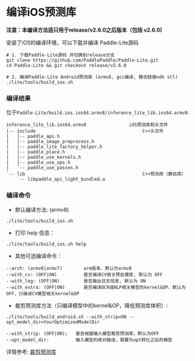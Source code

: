
# 编译iOS预测库

**注意：本编译方法适只用于release/v2.6.0之后版本（包括 v2.6.0)**

安装了iOS的编译环境，可以下载并编译 Paddle-Lite源码

```shell
# 1. 下载Paddle-Lite源码 并切换到release分支
git clone https://github.com/PaddlePaddle/Paddle-Lite.git
cd Paddle-Lite && git checkout release/v2.6.0

# 2. 编译Paddle-Lite Android预测库 (armv8, gcc编译, 静态链接ndk stl)
./lite/tools/build_ios.sh
```



### 编译结果

位于`Paddle-Lite/build.ios.ios64.armv8/inference_lite_lib.ios64.armv8`:

```shell
inference_lite_lib.ios64.armv8                iOS预测库和头文件
|-- include                                        C++头文件
|   |-- paddle_api.h                         
|   |-- paddle_image_preprocess.h
|   |-- paddle_lite_factory_helper.h
|   |-- paddle_place.h
|   |-- paddle_use_kernels.h
|   |-- paddle_use_ops.h
|   `-- paddle_use_passes.h
`-- lib                                            C++预测库（静态库）
    `-- libpaddle_api_light_bundled.a
```



### 编译命令

- 默认编译方法: (armv8)                                           
```                                        shell
./lite/tools/build_ios.sh
```

- 打印 help 信息：

```shell
./lite/tools/build_ios.sh help
```

- 其他可选编译命令：

```shell
--arch: (armv8|armv7)        arm版本，默认为armv8
--with_cv: (OFF|ON)          是否编译CV相关预处理库, 默认为 OFF
--with_log: (OFF|ON)         是否输出日志信息, 默认为 ON
--with_extra: (OFF|ON)       是否编译OCR或NLP相关模型的kernel&OP，默认为OFF，只编译CV模型相关kernel&OP
```

- 裁剪预测库方法（只编译模型中的kernel&OP，降低预测库体积）:

```shell
./lite/tools/build_android.sh --with_strip=ON --opt_model_dir=YourOptimizedModelDir
```
```shell
--with_strip: (OFF|ON);   是否根据输入模型裁剪预测库，默认为OFF
--opt_model_dir:          输入模型的绝对路径，需要为opt转化之后的模型
```
详情参考:  [裁剪预测库](https://paddle-lite.readthedocs.io/zh/latest/user_guides/library_tailoring.html)
